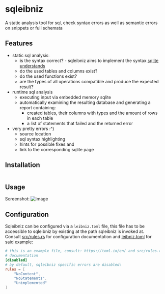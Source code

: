 # sqleibniz

A static analysis tool for sql, check syntax errors as well as semantic errors on snippets or full schemata

## Features

- static sql analysis:
  - is the syntax correct? - sqleibniz aims to implement the syntax [sqlite understands](https://www.sqlite.org/lang.html)
  - do the used tables and columns exist?
  - do the used functions exist?
  - are the types of all operations compatible and produce the expected result?
- runtime sql analysis
  - executing input via embedded memory sqlite
  - automatically examining the resulting database and generating a report containing:
    - created tables, their columns with types and the amount of rows in each table
    - a list of statements that failed and the returned error
- very pretty errors :^)
  - source location
  - sql syntax highlighting
  - hints for possible fixes and
  - link to the corresponding sqlite page

## Installation

<!-- TODO: -->

```shell

```

## Usage

Screenshot:
![image](https://github.com/user-attachments/assets/bb19dba6-1872-4ffa-a04e-e616cf492b40)



## Configuration

Sqleibniz can be configured via a `leibniz.toml` file, this file has to be
accessible to sqleibniz by existing at the path sqleibniz is invoked at.
Consult [src/rules.rs](./src/rules.rs) for configuration documentation and
[leibniz.toml](./leibniz.toml) for said example:

```toml
# this is an example file, consult: https://toml.io/en/ and src/rules.rs for
# documentation
[disabled] 
# by default, sqleibniz specific errors are disabled:
rules = [ 
    "NoContent",
    "NoStatements", 
    "Unimplemented" 
]
```
